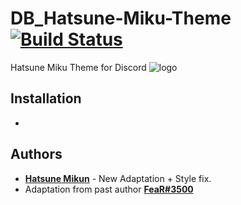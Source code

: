 # DB_Hatsune-Miku-Theme [![Build Status](https://travis-ci.org/AminoJS/Amino.JS.svg?branch=master)](https://github.com/Hatsune-Mikun/DB_Hatsune-Miku-Theme)

Hatsune Miku Theme for Discord
![logo](https://raw.githubusercontent.com/Hatsune-Mikun/DB_HSLTA/master/media/fXdVACDqRl.gif)  

## Installation

* 

## Authors

* **[Hatsune Mikun](https://github.com/Hatsune-Mikun)** - New Adaptation + Style fix.
* Adaptation from past author **[FeaR#3500](https://discordapp.com/)**